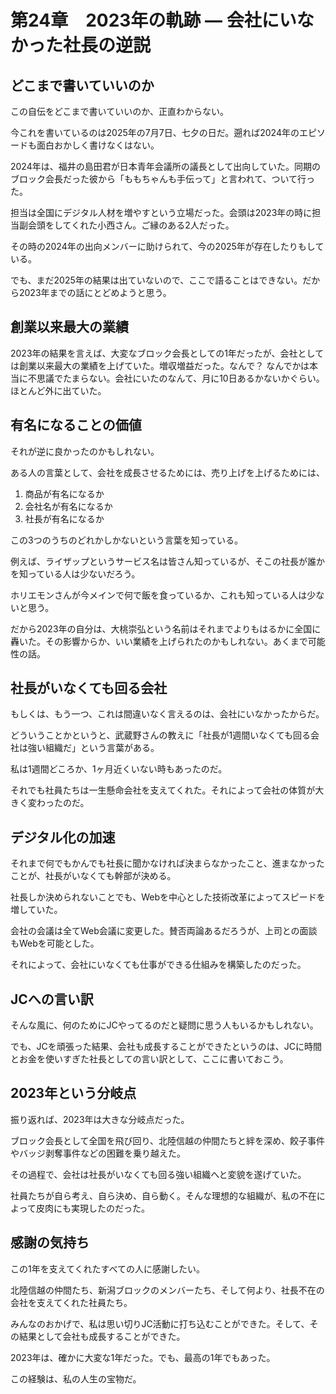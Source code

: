 # 第24章　2023年の軌跡 ― 会社にいなかった社長の逆説

## どこまで書いていいのか

この自伝をどこまで書いていいのか、正直わからない。

今これを書いているのは2025年の7月7日、七夕の日だ。遡れば2024年のエピソードも面白おかしく書けなくはない。

2024年は、福井の島田君が日本青年会議所の議長として出向していた。同期のブロック会長だった彼から「ももちゃんも手伝って」と言われて、ついて行った。

担当は全国にデジタル人材を増やすという立場だった。会頭は2023年の時に担当副会頭をしてくれた小西さん。ご縁のある2人だった。

その時の2024年の出向メンバーに助けられて、今の2025年が存在したりもしている。

でも、まだ2025年の結果は出ていないので、ここで語ることはできない。だから2023年までの話にとどめようと思う。

## 創業以来最大の業績

2023年の結果を言えば、大変なブロック会長としての1年だったが、会社としては創業以来最大の業績を上げていた。増収増益だった。なんで？
なんでかは本当に不思議でたまらない。会社にいたのなんて、月に10日あるかないかぐらい。ほとんど外に出ていた。

## 有名になることの価値

それが逆に良かったのかもしれない。

ある人の言葉として、会社を成長させるためには、売り上げを上げるためには、

1. 商品が有名になるか
2. 会社名が有名になるか
3. 社長が有名になるか

この3つのうちのどれかしかないという言葉を知っている。

例えば、ライザップというサービス名は皆さん知っているが、そこの社長が誰かを知っている人は少ないだろう。

ホリエモンさんが今メインで何で飯を食っているか、これも知っている人は少ないと思う。

だから2023年の自分は、大桃崇弘という名前はそれまでよりもはるかに全国に轟いた。その影響からか、いい業績を上げられたのかもしれない。あくまで可能性の話。

## 社長がいなくても回る会社

もしくは、もう一つ、これは間違いなく言えるのは、会社にいなかったからだ。

どういうことかというと、武蔵野さんの教えに「社長が1週間いなくても回る会社は強い組織だ」という言葉がある。

私は1週間どころか、1ヶ月近くいない時もあったのだ。

それでも社員たちは一生懸命会社を支えてくれた。それによって会社の体質が大きく変わったのだ。

## デジタル化の加速

それまで何でもかんでも社長に聞かなければ決まらなかったこと、進まなかったことが、社長がいなくても幹部が決める。

社長しか決められないことでも、Webを中心とした技術改革によってスピードを増していた。

会社の会議は全てWeb会議に変更した。賛否両論あるだろうが、上司との面談もWebを可能とした。

それによって、会社にいなくても仕事ができる仕組みを構築したのだった。

## JCへの言い訳

そんな風に、何のためにJCやってるのだと疑問に思う人もいるかもしれない。

でも、JCを頑張った結果、会社も成長することができたというのは、JCに時間とお金を使いすぎた社長としての言い訳として、ここに書いておこう。

## 2023年という分岐点

振り返れば、2023年は大きな分岐点だった。

ブロック会長として全国を飛び回り、北陸信越の仲間たちと絆を深め、餃子事件やバッジ剥奪事件などの困難を乗り越えた。

その過程で、会社は社長がいなくても回る強い組織へと変貌を遂げていた。

社員たちが自ら考え、自ら決め、自ら動く。そんな理想的な組織が、私の不在によって皮肉にも実現したのだった。

## 感謝の気持ち

この1年を支えてくれたすべての人に感謝したい。

北陸信越の仲間たち、新潟ブロックのメンバーたち、そして何より、社長不在の会社を支えてくれた社員たち。

みんなのおかげで、私は思い切りJC活動に打ち込むことができた。そして、その結果として会社も成長することができた。

2023年は、確かに大変な1年だった。でも、最高の1年でもあった。

この経験は、私の人生の宝物だ。